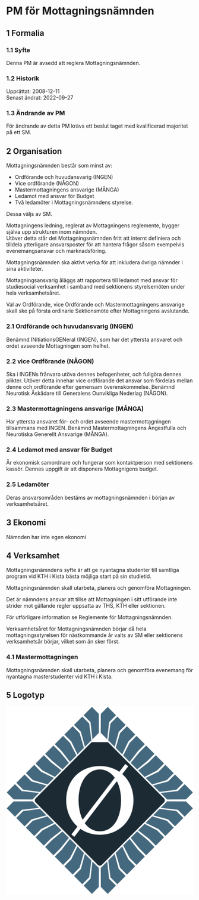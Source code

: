 # PM för Mottagningsnämnden

## 1 Formalia

### 1.1 Syfte

Denna PM är avsedd att reglera Mottagningsnämnden.

### 1.2 Historik

Upprättat: 2008-12-11  
Senast ändrat: 2022-09-27

### 1.3 Ändrande av PM

För ändrande av detta PM krävs ett beslut taget med kvalificerad majoritet på ett SM.

## 2 Organisation

Mottagningsnämnden består som minst av:

- Ordförande och huvudansvarig (INGEN)
- Vice ordförande (NÅGON)
- Mastermottagningens ansvarige (MÅNGA)
- Ledamot med ansvar för Budget
- Två ledamöter i Mottagningsnämndens styrelse.

Dessa väljs av SM.

Mottagningens ledning, reglerat av Mottagningens reglemente, bygger själva upp strukturen inom nämnden.  
Utöver detta står det Mottagningsnämnden fritt att internt definiera och tilldela ytterligare ansvarsposter för att hantera frågor såsom exempelvis evenemangsansvar och marknadsföring.

Mottagningsnämnden ska aktivt verka för att inkludera övriga nämnder i sina aktiviteter.

Mottagningsansvarig åläggs att rapportera till ledamot med ansvar för studiesocial verksamhet i samband med sektionens styrelsemöten under hela verksamhetsåret.

Val av Ordförande, vice Ordförande och Mastermottagningens ansvarige skall ske på första ordinarie Sektionsmöte efter Mottagningens avslutande.

### 2.1 Ordförande och huvudansvarig (INGEN)
Benämnd INitiationsGENeral (INGEN), som har det yttersta ansvaret och ordet avseende Mottagningen som helhet.

### 2.2 vice Ordförande (NÅGON)
Ska i INGENs frånvaro utöva dennes befogenheter, och fullgöra dennes plikter.
Utöver detta innehar vice ordförande det ansvar som fördelas mellan denne och ordförande efter gemensam överenskommelse.
Benämnd Neurotisk Åskådare till Generalens Ounvikliga Nederlag (NÅGON).

### 2.3 Mastermottagningens ansvarige (MÅNGA)
Har yttersta ansvaret för- och ordet avseende mastermottagningen tillsammans med INGEN.
Benämnd Mastermottagningens Ångestfulla och Neurotiska Generellt Ansvarige (MÅNGA).  

### 2.4 Ledamot med ansvar för Budget
Är ekonomisk samordnare och fungerar som kontaktperson med sektionens kassör.
Dennes uppgift är att disponera Mottagnigens budget.  

### 2.5 Ledamöter
Deras ansvarsområden bestäms av mottagningsnämnden i början av verksamhetsåret.

## 3 Ekonomi

Nämnden har inte egen ekonomi

## 4 Verksamhet

Mottagningsnämndens syfte är att ge nyantagna studenter till samtliga program vid KTH i Kista bästa möjliga start på sin studietid.

Mottagningsnämnden skall utarbeta, planera och genomföra Mottagningen.

Det är nämndens ansvar att tillse att Mottagningen i sitt utförande inte strider mot gällande regler uppsatta av THS, KTH eller sektionen.

För utförligare information se Reglemente för Mottagningsnämnden.

Verksamhetsåret för Mottagningsnämnden börjar då hela mottagningsstyrelsen för nästkommande år valts av SM eller sektionens verksamhetsår börjar, vilket som än sker först.

### 4.1 Mastermottagningen

Mottagningsnämnden skall utarbeta, planera och genomföra evenemang för nyantagna masterstudenter vid KTH i Kista.

## 5 Logotyp

![Mottagningenen Logotyp](./img/logo-mottagningen-1500px.png)
